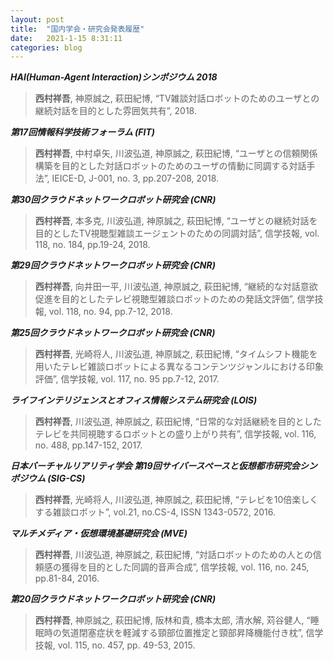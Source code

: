 ```yaml
---
layout: post
title:  "国内学会・研究会発表履歴"
date:   2021-1-15 8:31:11
categories: blog
---
```


_**HAI(Human-Agent Interaction)シンポジウム 2018**_

>**西村祥吾**, 神原誠之, 萩田紀博, “TV雑談対話ロボットのためのユーザとの継続対話を目的とした雰囲気共有”, 2018.

_**第17回情報科学技術フォーラム (FIT)**_

>**西村祥吾**, 中村卓矢, 川波弘道, 神原誠之, 萩田紀博, “ユーザとの信頼関係構築を目的とした対話ロボットのためのユーザの情動に同調する対話手法”, IEICE-D, J-001, no. 3, pp.207-208, 2018.

_**第30回クラウドネットワークロボット研究会 (CNR)**_

>**西村祥吾**, 本多克, 川波弘道, 神原誠之, 萩田紀博, “ユーザとの継続対話を目的としたTV視聴型雑談エージェントのための同調対話”, 信学技報, vol. 118, no. 184, pp.19-24, 2018.

_**第29回クラウドネットワークロボット研究会 (CNR)**_

>**西村祥吾**, 向井田一平, 川波弘道, 神原誠之, 萩田紀博, “継続的な対話意欲促進を目的としたテレビ視聴型雑談ロボットのための発話文評価”, 信学技報, vol. 118, no. 94, pp.7-12, 2018.

_**第25回クラウドネットワークロボット研究会 (CNR)**_

>**西村祥吾**, 光崎将人, 川波弘道, 神原誠之, 萩田紀博, “タイムシフト機能を用いたテレビ雑談ロボットによる異なるコンテンツジャンルにおける印象評価”, 信学技報, vol. 117, no. 95 pp.7-12, 2017.

_**ライフインテリジェンスとオフィス情報システム研究会 (LOIS)**_

>**西村祥吾**, 川波弘道, 神原誠之, 萩田紀博, “日常的な対話継続を目的としたテレビを共同視聴するロボットとの盛り上がり共有”, 信学技報, vol. 116, no. 488, pp.147-152, 2017.

_**日本バーチャルリアリティ学会 第19回サイバースペースと仮想都市研究会シンポジウム (SIG-CS)**_

>**西村祥吾**, 光崎将人, 川波弘道, 神原誠之, 萩田紀博, “テレビを10倍楽しくする雑談ロボット”, vol.21, no.CS-4, ISSN 1343-0572, 2016.

_**マルチメディア・仮想環境基礎研究会 (MVE)**_

>**西村祥吾**, 川波弘道, 神原誠之, 萩田紀博, “対話ロボットのための人との信頼感の獲得を目的とした同調的音声合成”, 信学技報, vol. 116, no. 245, pp.81-84, 2016.

_**第20回クラウドネットワークロボット研究会 (CNR)**_

>**西村祥吾**, 神原誠之, 萩田紀博, 阪林和貴, 橋本太郎, 清水解, 苅谷健人, “睡眠時の気道閉塞症状を軽減する頸部位置推定と頸部昇降機能付き枕”, 信学技報, vol. 115, no. 457, pp. 49-53, 2015.
